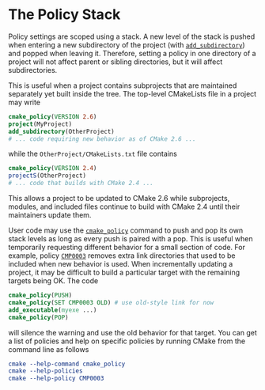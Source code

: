 # The Policy Stack
Policy settings are scoped using a stack. A new level of the stack is pushed when entering a new subdirectory of the project (with [`add_subdirectory`](https://cmake.org/cmake/help/latest/command/add_subdirectory.html#command:add_subdirectory)) and popped when leaving it. Therefore, setting a policy in one directory of a project will not affect parent or sibling directories, but it will affect subdirectories.

This is useful when a project contains subprojects that are maintained separately yet built inside the tree. The top-level CMakeLists file in a project may write
```cmake
cmake_policy(VERSION 2.6)
project(MyProject)
add_subdirectory(OtherProject)
# ... code requiring new behavior as of CMake 2.6 ...
```

while the `OtherProject/CMakeLists.txt` file contains
```cmake
cmake_policy(VERSION 2.4)
projectS(OtherProject)
# ... code that builds with CMake 2.4 ...
```

This allows a project to be updated to CMake 2.6 while subprojects, modules, and included files continue to build with CMake 2.4 until their maintainers update them.

User code may use the [`cmake_policy`](https://cmake.org/cmake/help/latest/command/cmake_policy.html#command:cmake_policy) command to push and pop its own stack levels as long as every push is paired with a pop. This is useful when temporarily requesting different behavior for a small section of code. For example, policy [`CMP0003`](https://cmake.org/cmake/help/latest/policy/CMP0003.html#policy:CMP0003) removes extra link directories that used to be included when new behavior is used. When incrementally updating a project, it may be difficult to build a particular target with the remaining targets being OK. The code
```cmake
cmake_policy(PUSH)
cmake_policy(SET CMP0003 OLD) # use old-style link for now
add_executable(myexe ...)
cmake_policy(POP)
```

will silence the warning and use the old behavior for that target. You can get a list of policies and help on specific policies by running CMake from the command line as follows
```cmake
cmake --help-command cmake_policy
cmake --help-policies
cmake --help-policy CMP0003
```
